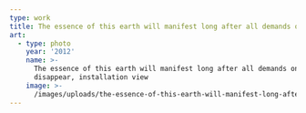 ```yaml
---
type: work
title: The essence of this earth will manifest long after all demands on it disappear
art:
  - type: photo
    year: '2012'
    name: >-
      The essence of this earth will manifest long after all demands on it
      disappear, installation view
    image: >-
      /images/uploads/the-essence-of-this-earth-will-manifest-long-after-all-demands-on-it-disappear-installation-view-2012.jpg
---
```

